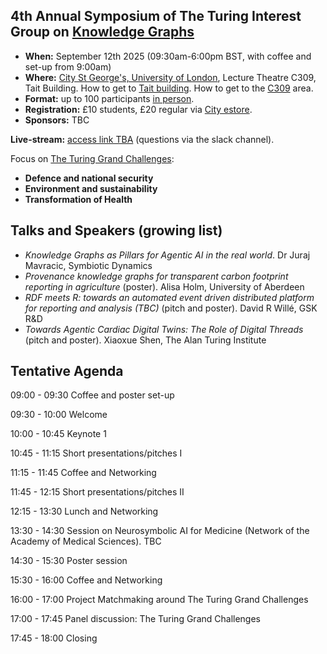 ## 4th Annual Symposium of The Turing Interest Group on [Knowledge Graphs](https://www.turing.ac.uk/research/interest-groups/knowledge-graphs)

- **When:** September 12th 2025 (09:30am-6:00pm BST, with coffee and set-up from 9:00am)
- **Where:** [City St George's, University of London](https://www.citystgeorges.ac.uk/), Lecture Theatre C309, Tait Building. How to get to [Tait building](https://goo.gl/maps/DkxQcdR5fSyuy1hy9). How to get to the [C309](https://bit.ly/symposium-video-getting-to-c309) area.
- **Format:** up to 100 participants <ins>in person</ins>. 
- **Registration:** £10 students, £20 regular via [City estore](https://www.citystgeorges.ac.uk/news-and-events/events/2025/september/4th-annual-symposium-of-the-turing-interest-group-on-knowledge-graphs).
- **Sponsors:** TBC
<!--- **Photos:** TBA -->
<!-- **Call for presentations and posters:** (now closed)
  - [Poster presentation and potential sponsorship from industry](https://forms.gle/8M8Je79aHuz9Abb48) (please reach for additional details).
  - [Poster presentation from academia](https://forms.gle/aYktpvP6CurTyzhMA).
-->
**Live-stream:** [access link TBA]() (questions via the slack channel).


Focus on [The Turing Grand Challenges](https://www.turing.ac.uk/research):
- **Defence and national security**
- **Environment and sustainability**
- **Transformation of Health**

## Talks and Speakers (growing list)
- *Knowledge Graphs as Pillars for Agentic AI in the real world*. Dr Juraj Mavracic, Symbiotic Dynamics
- *Provenance knowledge graphs for transparent carbon footprint reporting in agriculture* (poster). Alisa Holm, University of Aberdeen
- *RDF meets R: towards an automated event driven distributed platform for reporting and analysis (TBC)* (pitch and poster). David R Willé, GSK R&D
- *Towards Agentic Cardiac Digital Twins: The Role of Digital Threads* (pitch and poster). Xiaoxue Shen, The Alan Turing Institute


## Tentative Agenda

09:00 - 09:30   Coffee and poster set-up

09:30 - 10:00   Welcome

10:00 - 10:45   Keynote 1

10:45 - 11:15   Short presentations/pitches I 

11:15 - 11:45   Coffee and Networking

11:45 - 12:15   Short presentations/pitches II

12:15 - 13:30   Lunch and Networking

13:30 - 14:30   Session on Neurosymbolic AI for Medicine (Network of the Academy of Medical Sciences). TBC

14:30 - 15:30 	Poster session

15:30 - 16:00  	Coffee and Networking

16:00 - 17:00  	Project Matchmaking around The Turing Grand Challenges

17:00 - 17:45  	Panel discussion: The Turing Grand Challenges
	
17:45 - 18:00  	Closing 

<!--
<br>
<p align="center">
<img src="https://raw.githubusercontent.com/turing-knowledge-graphs/meet-ups/main/poster-2nd-symposium-ig-kg.png" width="550" alt="Symposium">
</p>
-->


